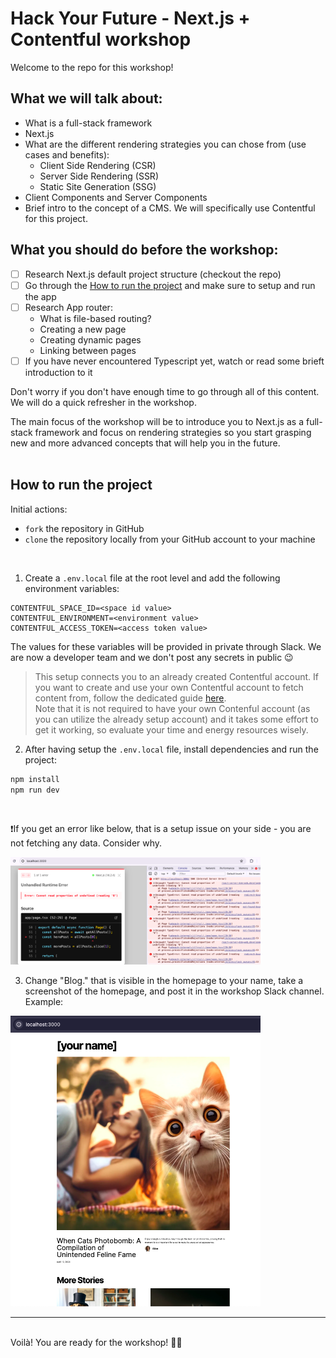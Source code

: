 # Hack Your Future - Next.js + Contentful workshop

Welcome to the repo for this workshop!

## What we will talk about:

- What is a full-stack framework
- Next.js
- What are the different rendering strategies you can chose from (use cases and benefits):
  - Client Side Rendering (CSR)
  - Server Side Rendering (SSR)
  - Static Site Generation (SSG)
- Client Components and Server Components
- Brief intro to the concept of a CMS. We will specifically use Contentful for this project.

## What you should do before the workshop:

- [ ] Research Next.js default project structure (checkout the repo)
- [ ] Go through the [How to run the project](#how-to-run-the-project) and make sure to setup and run the app
- [ ] Research App router:
  - What is file-based routing?
  - Creating a new page
  - Creating dynamic pages
  - Linking between pages
- [ ] If you have never encountered Typescript yet, watch or read some brieft introduction to it

Don't worry if you don't have enough time to go through all of this content. We will do a quick refresher in the workshop.

The main focus of the workshop will be to introduce you to Next.js as a full-stack framework and focus on rendering strategies so you start grasping new and more advanced concepts that will help you in the future.
</br>
</br>

## How to run the project

Initial actions:
- `fork` the repository in GitHub
- `clone` the repository locally from your GitHub account to your machine

<br/>

1. Create a `.env.local` file at the root level and add the following environment variables:

```
CONTENTFUL_SPACE_ID=<space id value>
CONTENTFUL_ENVIRONMENT=<environment value>
CONTENTFUL_ACCESS_TOKEN=<access token value>
```

The values for these variables will be provided in private through Slack. We are now a developer team and we don't post any secrets in public 😉


> This setup connects you to an already created Contentful account. If you want to create and use your own Contentful account to fetch content from, follow the dedicated guide [here](/README_configure_Contentful.md).
> <br/>
> Note that it is not required to have your own Contenful account (as you can utilize the already setup account) and it takes some effort to get it working, so evaluate your time and energy resources wisely.

2. After having setup the `.env.local` file, install dependencies and run the project:

```bash
npm install
npm run dev
```
<br/>

❗If you get an error like below, that is a setup issue on your side - you are not fetching any data. Consider why. 

<img src="./assets/fetching-error.png"  width="400"/>


<br/>

3. Change "Blog." that is visible in the homepage to your name, take a screenshot of the homepage, and post it in the workshop Slack channel.  
Example:

<img src="./assets/example.png"  width="400"/>

<br/>
<hr>
<br/>
Voilà! You are ready for the workshop! 💃🕺

